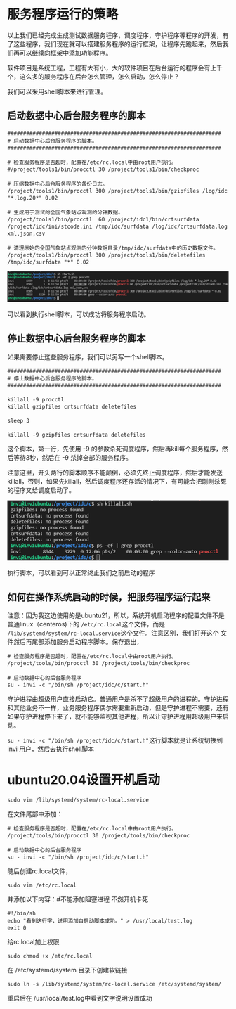 # 服务程序运行的策略

以上我们已经完成生成测试数据服务程序，调度程序，守护程序等程序的开发，有了这些程序，我们现在就可以搭建服务程序的运行框架，让程序先跑起来，然后我们再可以继续向框架中添加功能程序。

软件项目是系统工程，工程有大有小，大的软件项目在后台运行的程序会有上千个，这么多的服务程序在后台怎么管理，怎么启动，怎么停止？

我们可以采用shell脚本来进行管理。

## 启动数据中心后台服务程序的脚本

```shell
####################################################################
# 启动数据中心后台服务程序的脚本。
####################################################################

# 检查服务程序是否超时，配置在/etc/rc.local中由root用户执行。
#/project/tools1/bin/procctl 30 /project/tools1/bin/checkproc

# 压缩数据中心后台服务程序的备份日志。
/project/tools1/bin/procctl 300 /project/tools1/bin/gzipfiles /log/idc "*.log.20*" 0.02

# 生成用于测试的全国气象站点观测的分钟数据。
/project/tools1/bin/procctl  60 /project/idc1/bin/crtsurfdata /project/idc/ini/stcode.ini /tmp/idc/surfdata /log/idc/crtsurfdata.log xml,json,csv

# 清理原始的全国气象站点观测的分钟数据目录/tmp/idc/surfdata中的历史数据文件。
/project/tools1/bin/procctl 300 /project/tools1/bin/deletefiles /tmp/idc/surfdata "*" 0.02

```

![](./img/QQ截图20220402115949.png)

可以看到执行shell脚本，可以成功将服务程序启动。

## 停止数据中心后台服务程序的脚本

如果需要停止这些服务程序，我们可以另写一个shell脚本。

```shell
####################################################################
# 停止数据中心后台服务程序的脚本。
####################################################################

killall -9 procctl
killall gzipfiles crtsurfdata deletefiles

sleep 3

killall -9 gzipfiles crtsurfdata deletefiles

```

这个脚本，第一行，先使用 -9 的参数杀死调度程序，然后再kill每个服务程序，然后等待3秒，然后在 -9 杀掉全部的服务程序。

注意这里，开头两行的脚本顺序不能颠倒，必须先终止调度程序，然后才能发送killall，否则，如果先killall，然后调度程序还存活的情况下，有可能会把刚刚杀死的程序又给调度启动了。

![](./img/QQ截图20220402120718.png)

执行脚本，可以看到可以正常终止我们之前启动的程序

## 如何在操作系统启动的时候，把服务程序运行起来

注意：因为我这边使用的是ubuntu21，所以，系统开机启动程序的配置文件不是普通linux（centeros)下的 `/etc/rc.local`这个文件，而是 `/lib/systemd/system/rc-local.service`这个文件。注意区别，我们打开这个 文件然后再尾部添加服务启动程序脚本。保存退出，

```shell
# 检查服务程序是否超时，配置在/etc/rc.local中由root用户执行。
/project/tools/bin/procctl 30 /project/tools/bin/checkproc

# 启动数据中心的后台服务程序
su - invi -c "/bin/sh /project/idc/c/start.h"
```

守护进程由超级用户直接启动它。普通用户是杀不了超级用户的进程的。守护进程和其他业务不一样，业务服务程序偶尔需要重新启动，但是守护进程不需要，还有如果守护进程停下来了，就不能够监视其他进程，所以让守护进程用超级用户来启动。

`su - invi -c "/bin/sh /project/idc/c/start.h"`这行脚本就是让系统切换到 invi 用户，然后去执行shell脚本

# ubuntu20.04设置开机启动

```shell
sudo vim /lib/systemd/system/rc-local.service
```

在文件尾部中添加：

```shell
# 检查服务程序是否超时，配置在/etc/rc.local中由root用户执行。
/project/tools/bin/procctl 30 /project/tools/bin/checkproc

# 启动数据中心的后台服务程序
su - invi -c "/bin/sh /project/idc/c/start.h"
```

随后创建rc.local文件，

```shell
sudo vim /etc/rc.local
```

并添加以下内容：#不能添加阻塞进程 不然开机卡死

```shell
#!/bin/sh
echo "看到这行字，说明添加自启动脚本成功。" > /usr/local/test.log
exit 0
```

给rc.local加上权限

```shell
sudo chmod +x /etc/rc.local
```

在 /etc/systemd/system 目录下创建软链接

```shell
sudo ln -s /lib/systemd/system/rc-local.service /etc/systemd/system/
```

重启后在 /usr/local/test.log中看到文字说明设置成功
